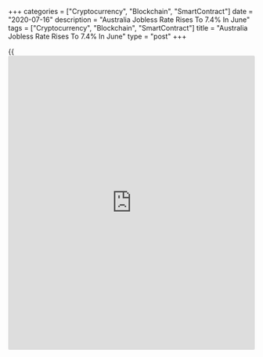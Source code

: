 +++
categories = ["Cryptocurrency", "Blockchain", "SmartContract"]
date = "2020-07-16"
description = "Australia Jobless Rate Rises To 7.4% In June"
tags = ["Cryptocurrency", "Blockchain", "SmartContract"]
title = "Australia Jobless Rate Rises To 7.4% In June"
type = "post"
+++

{{<iframe id="large-banner" src="https://www.bounty.group/#slide=12.0" width="100%" height="600" scrolling="no" style="border: 0px solid rgb(216, 221, 230); border-radius: 3px;">}}

The unemployment rate in Australia came in at a seasonally adjusted 7.4
percent in June, the Australian Bureau of Statistics said on Thursday -
in line with forecasts and up from the downwardly revised 7.0 percent in
the previous month (originally 7.1 percent).

The Australian [economy][1] gained 210,800 jobs in June to 12,328,500,
blowing past expectations for the addition of 112,500 jobs following the
loss of 227,700 jobs in May.

Full-time employment decreased 38,100 to 8,489,100 people and part-time
employment increased 249,000 to 3,839,400 people.

Unemployment increased 69,300 to 992,300 people.

The underemployment rate decreased 1.4 pts to 11.7 percent and the
underutilization rate decreased 1.0 pts to 19.1 percent.

The participation rate climbed to 64.0 percent - exceeding expectations
for 63.6 percent and moving up sharply from 62.9 percent a month
earlier.

Monthly hours worked in all jobs increased 64.3 million hours to 1,664.7
million hours.

For comments and feedback [contact](https://www.playgroundfx.com/contact/): editorial@rtt[news](https://www.letsplayfx.com/blog/forex-news-website/).com

[Economic News][1]

 **What parts of the world are seeing the best (and worst) economic
performances lately? Click[here][2] to check out our [Econ Scorecard][2]
and find out! See up-to-the-moment [ranking](https://www.playgroundfx.com/blog/crypto-exchange-ranking/)s for the best and worst
performers in [GDP][3], [unemployment rate][4], [inflation][5] and much
more.**

   1. www.rtt[news](https://www.letsplayfx.com/blog/forex-news-website/).com/Content/EconomicNews.aspx
   2. www.rtt[news](https://www.letsplayfx.com/blog/forex-news-website/).com/economic-scorecard/world-rank/unemployment-rate/highest-performance.aspx
   3. www.rtt[news](https://www.letsplayfx.com/blog/forex-news-website/).com/economic-scorecard/world-rank/GDP/highest-performance.aspx
   4. www.rtt[news](https://www.letsplayfx.com/blog/forex-news-website/).com/economic-scorecard/world-rank/unemployment-rate/lowest-performance.aspx
   5. www.rtt[news](https://www.letsplayfx.com/blog/forex-news-website/).com/economic-scorecard/world-rank/CPI/highest-performance.aspx